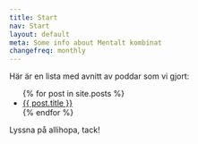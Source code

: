 ```yaml
---
title: Start
nav: Start
layout: default
meta: Some info about Mentalt kombinat
changefreq: monthly
---
```


Här är en lista med avnitt av poddar som vi gjort:

<ul>
  {% for post in site.posts %}
    <li>
      <a href="{{ post.url }}">{{ post.title }}</a>
    </li>
  {% endfor %}
</ul>

Lyssna på allihopa, tack!
